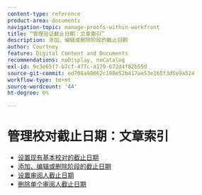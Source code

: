 ```yaml
---
content-type: reference
product-area: documents
navigation-topic: manage-proofs-within-workfront
title: “管理验证截止日期：文章索引”
description: 添加、编辑或删除阶段的截止日期
author: Courtney
feature: Digital Content and Documents
recommendations: noDisplay, noCatalog
exl-id: 9c3e65f7-b7cf-477c-a179-672d4f82b55d
source-git-commit: ed708a98662c198e52b417ae53e165f3d5e9a524
workflow-type: tm+mt
source-wordcount: '44'
ht-degree: 0%

---
```


# 管理校对截止日期：文章索引

* [设置现有基本校对的截止日期](../../../../review-and-approve-work/proofing/managing-proofs-within-workfront/manage-proof-deadlines/set-deadline-basic-proof.md)
* [添加、编辑或删除阶段的截止日期](../../../../review-and-approve-work/proofing/managing-proofs-within-workfront/manage-proof-deadlines/add-edit-delete-deadline.md)
* [设置审阅人截止日期](../../../../review-and-approve-work/proofing/managing-proofs-within-workfront/manage-proof-deadlines/set-individual-deadlines.md)
* [删除单个审阅人截止日期](../../../../review-and-approve-work/proofing/managing-proofs-within-workfront/manage-proof-deadlines/remove-individual-deadlines.md)
